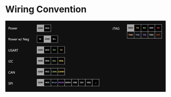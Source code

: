 # Wiring Convention

![](<../.gitbook/assets/image (1) (1) (1) (1) (1) (1) (1) (1) (1) (1) (1) (1).png>)
